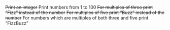 ~~Print an integer~~
Print numbers from 1 to 100
~~For multiples of three print “Fizz” instead of the number~~
~~For multiples of five print “Buzz” instead of the number~~
For numbers which are multiples of both three and five print “FizzBuzz”